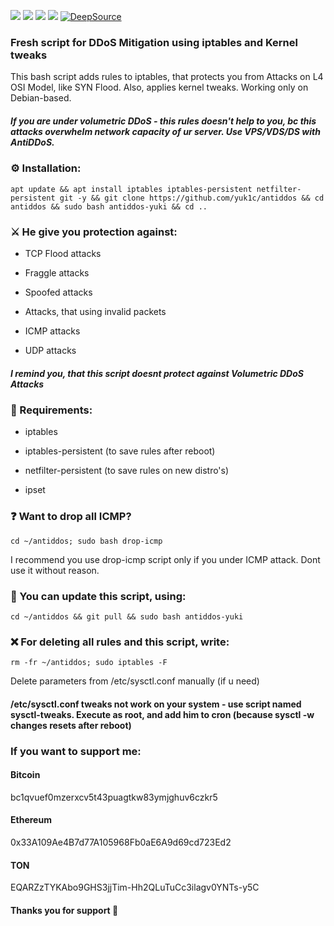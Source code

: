 <a href="#"><img src="https://img.shields.io/github/forks/yuk1c/antiddos"/></a>
<a href="#"><img src="https://img.shields.io/github/license/yuk1c/antiddos"/></a>
<a href="#"><img src="https://img.shields.io/github/last-commit/yuk1c/antiddos"/></a>
<a href="#"><img src="https://img.shields.io/github/contributors/yuk1c/antiddos"/></a>
[![DeepSource](https://deepsource.io/gh/yuk1c/antiddos.svg/?label=active+issues&show_trend=true&token=tVgsBqvfV3KBAOkyv3rCEYiV)](https://deepsource.io/gh/yuk1c/antiddos/?ref=repository-badge)
### Fresh script for DDoS Mitigation using iptables and Kernel tweaks
This bash script adds rules to iptables, that protects you from Attacks on L4 OSI Model, like SYN Flood. Also, applies kernel tweaks. Working only on Debian-based.
##### If you are under volumetric DDoS - this rules doesn't help to you, bc this attacks overwhelm network capacity of ur server. Use VPS/VDS/DS with AntiDDoS.

### ⚙️ Installation:
```
apt update && apt install iptables iptables-persistent netfilter-persistent git -y && git clone https://github.com/yuk1c/antiddos && cd antiddos && sudo bash antiddos-yuki && cd ..
```

### ⚔️ He give you protection against:

* TCP Flood attacks

* Fraggle attacks

* Spoofed attacks

* Attacks, that using invalid packets

* ICMP attacks

* UDP attacks

##### I remind you, that this script doesnt protect against Volumetric DDoS Attacks

### 🍁 Requirements:

* iptables

* iptables-persistent (to save rules after reboot)

* netfilter-persistent (to save rules on new distro's)

* ipset


### ❓️ Want to drop all ICMP?
```
cd ~/antiddos; sudo bash drop-icmp
```

I recommend you use drop-icmp script only if you under ICMP attack. Dont use it without reason.

### 🔄 You can update this script, using:
```
cd ~/antiddos && git pull && sudo bash antiddos-yuki
```

### ❌️ For deleting all rules and this script, write:
```
rm -fr ~/antiddos; sudo iptables -F
```
Delete parameters from /etc/sysctl.conf manually (if u need)


#### /etc/sysctl.conf tweaks not work on your system - use script named sysctl-tweaks. Execute as root, and add him to cron (because sysctl -w changes resets after reboot)

### If you want to support me:

#### Bitcoin
bc1qvuef0mzerxcv5t43puagtkw83ymjghuv6czkr5

#### Ethereum
0x33A109Ae4B7d77A105968Fb0aE6A9d69cd723Ed2

#### TON
EQARZzTYKAbo9GHS3jjTim-Hh2QLuTuCc3ilagv0YNTs-y5C


#### Thanks you for support 💙
